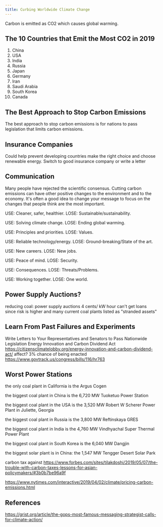 ```yaml
---
title: Curbing Worldwide Climate Change
---
```


Carbon is emitted as CO2 which causes global warming.

## The 10 Countries that Emit the Most CO2 in 2019

1. China
2. USA
3. India
4. Russia
5. Japan
6. Germany
7. Iran
8. Saudi Arabia
9. South Korea
10. Canada

## The Best Approach to Stop Carbon Emissions
The best approach to stop carbon emissions is for nations to pass legislation that limits carbon emissions.

## Insurance Companies
Could help prevent developing countries make the right choice and choose renewable energy.
Switch to good insurance company or write a letter

## Communication
Many people have rejected the scientific consensus. Cutting carbon emissions can have other positive changes to the environment and to the economy. It's often a good idea to change your message to focus on the changes that people think are the most important.

USE: Cleaner, safer, healthier. LOSE: Sustainable/sustainability.

USE: Solving climate change. LOSE: Ending global warming.

USE: Principles and priorities. LOSE: Values.

USE: Reliable technology/energy. LOSE: Ground-breaking/State of the art.

USE: New careers. LOSE: New jobs.

USE: Peace of mind. LOSE: Security.

USE: Consequences. LOSE: Threats/Problems.

USE: Working together. LOSE: One world.

## Power Supply Auctions?
reducing coal: power supply auctions 4 cents/ kW hour
can't get loans since risk is higher and many current coal plants listed as "stranded assets"

## Learn From Past Failures and Experiments
Write Letters to Your Representatives and Senators to Pass Nationwide Legislation
	Energy Innovation and Carbon Dividend Act
	https://citizensclimatelobby.org/energy-innovation-and-carbon-dividend-act/
	affect?
	3% chance of being enacted https://www.govtrack.us/congress/bills/116/hr763

## Worst Power Stations
the only coal plant in California is the Argus Cogen

the biggest coal plant in China is the 6,720 MW Tuoketuo Power Station

the biggest coal plant in the USA is the 3,520 MW Robert W Scherer Power
Plant in Juliette, Georgia

the biggest coal plant in Russia is the 3,800 MW Reftinskaya GRES

the biggest coal plant in India is the 4,760 MW Vindhyachal Super Thermal Power Plant

the biggest coal plant in South Korea is the 6,040 MW Dangjin

the biggest solar plant is in China: the 1,547 MW Tengger Desert Solar Park

carbon tax against
https://www.forbes.com/sites/tilakdoshi/2019/05/07/the-trouble-with-carbon-taxes-lessons-for-asian-policymakers/#3b0b7be96a9f

https://www.nytimes.com/interactive/2019/04/02/climate/pricing-carbon-emissions.html

## References

https://grist.org/article/the-gops-most-famous-messaging-strategist-calls-for-climate-action/